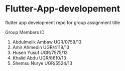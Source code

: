 # Flutter-App-developement
flutter app development repo for group assignment 
title

  Group Members             ID
1. Abdulmelik Ambaw     UGR/0759/13
2. Amir Ahmedin         UGR/4119/13
3. Husen Yusuf          UGR/7575/13
4. Khalid Abdu          UGR/8610/13
5. Shemsu Nurye         UGR/5524/13
